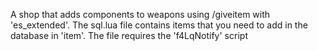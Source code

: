 A shop that adds components to weapons using /giveitem with 'es_extended'. 
The sql.lua file contains items that you need to add in the database in 'item'.
The file requires the 'f4LqNotify' script
